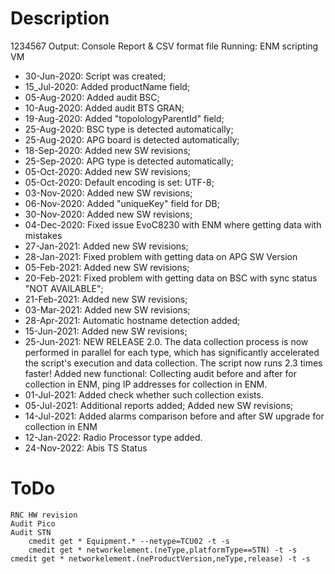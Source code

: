 # Description
1234567	
	Output: Console Report & CSV format file
	Running: ENM scripting VM


* 30-Jun-2020: Script was created;
* 15_Jul-2020: Added productName field;
* 05-Aug-2020: Added audit BSC;
* 10-Aug-2020: Added audit BTS GRAN;
* 19-Aug-2020: Added "topolologyParentId" field;
* 25-Aug-2020: BSC type is detected automatically;
* 25-Aug-2020: APG board is detected automatically;
* 18-Sep-2020: Added new SW revisions;
* 25-Sep-2020: APG type is detected automatically;
* 05-Oct-2020: Added new SW revisions;
* 05-Oct-2020: Default encoding is set: UTF-8;
* 03-Nov-2020: Added new SW revisions;
* 06-Nov-2020: Added "uniqueKey" field for DB;
* 30-Nov-2020: Added new SW revisions;
* 04-Dec-2020: Fixed issue EvoC8230 with ENM where getting data with mistakes
* 27-Jan-2021: Added new SW revisions;
* 28-Jan-2021: Fixed problem with getting data on APG SW Version
* 05-Feb-2021: Added new SW revisions;
* 20-Feb-2021: Fixed problem with getting data on BSC with sync status "NOT AVAILABLE";
* 21-Feb-2021: Added new SW revisions;
* 03-Mar-2021: Added new SW revisions;
* 28-Apr-2021: Automatic hostname detection added;
* 15-Jun-2021: Added new SW revisions;
* 25-Jun-2021: NEW RELEASE 2.0. 
	The data collection process is now performed in parallel for each type, which has significantly accelerated the script's execution and data collection. The script now runs 2.3 times faster!
	Added new functional: Collecting audit before and after for collection in ENM, ping IP addresses for collection in ENM.
* 01-Jul-2021: Added check whether such collection exists.
* 05-Jul-2021: Additional reports added; Added new SW revisions;
* 14-Jul-2021: Added alarms comparison before and after SW upgrade for collection in ENM
* 12-Jan-2022: Radio Processor type added.
* 24-Nov-2022: Abis TS Status


# ToDo
	RNC HW revision
	Audit Pico
	Audit STN
		cmedit get * Equipment.* --netype=TCU02 -t -s
		cmedit get * networkelement.(neType,platformType==STN) -t -s
	cmedit get * networkelement.(neProductVersion,neType,release) -t -s
